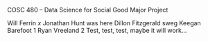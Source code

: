 ﻿COSC 480 – Data Science for Social Good Major Project

Will Ferrin *x*
Jonathan Hunt was here
Dillon Fitzgerald sweg
Keegan Barefoot 1
Ryan Vreeland 2 Test, test, test, maybe it will work...

